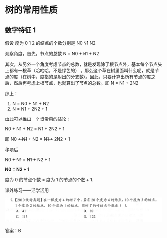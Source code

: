 # 树的常用性质

## 数字特征 1 

假设 度为 0 1 2 的结点的个数分别是 N0  N1  N2 

观察角度，首先，节点的总数 N = N0 + N1 + N2

其次，从另外一个角度考虑节点的总数，就是发现除了根节点外，基本每个节点头上都有一根草（哈哈哈，不是绿色的） 。那么这个草在树里面叫什么呢，就是节点的度（在树中，度指的是射出的分支数）。因此，只要计算出所有节点的度之后，然后再考虑上根节点，也就算出了节点的总数。即 N = N1 + 2N2

综上：

1. N = N0 + N1 + N2
2. N = N1 + 2N2 + 1

由此可以推出一个很常用的结论：

N0 + N1 + N2 = N1 + 2N2 + 1

即  N0 ~~+ N1~~ + N2 = ~~N1 +~~ 2N2 + 1

移项后

 N0 ~~+ N1~~  = ~~N1 +~~ N2 + 1

 **N0 = N2 + 1**

度为 0 的节点个数   =  度为 1 的节点的个数  + 1.



课外练习——活学活用

![image-20200918165203624](img/image-20200918165203624.png)

答案：B














